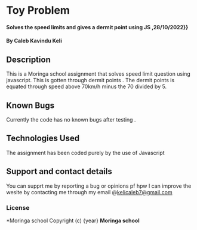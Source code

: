 # Toy Problem 
#### Solves the speed limits and gives a dermit point using JS ,28/10/2022}}
#### By **Caleb Kavindu Keli**
## Description
This is a Moringa school assignment that solves speed limit question using javascript.
This is gotten through dermit points .
The dermit points is equated through speed above 70km/h minus the 70 divided by 5.
## Known Bugs
Currently the code  has no known bugs after testing . 
## Technologies Used
The assignment has been coded purely by the use of Javascript 
## Support and contact details
You can supprt me by reporting a bug or opinions pf hpw I can improve the wesite by contacting me through my email @kelicaleb7@gmail.com
### License
*Moringa school
Copyright (c) {year} **Moringa school**